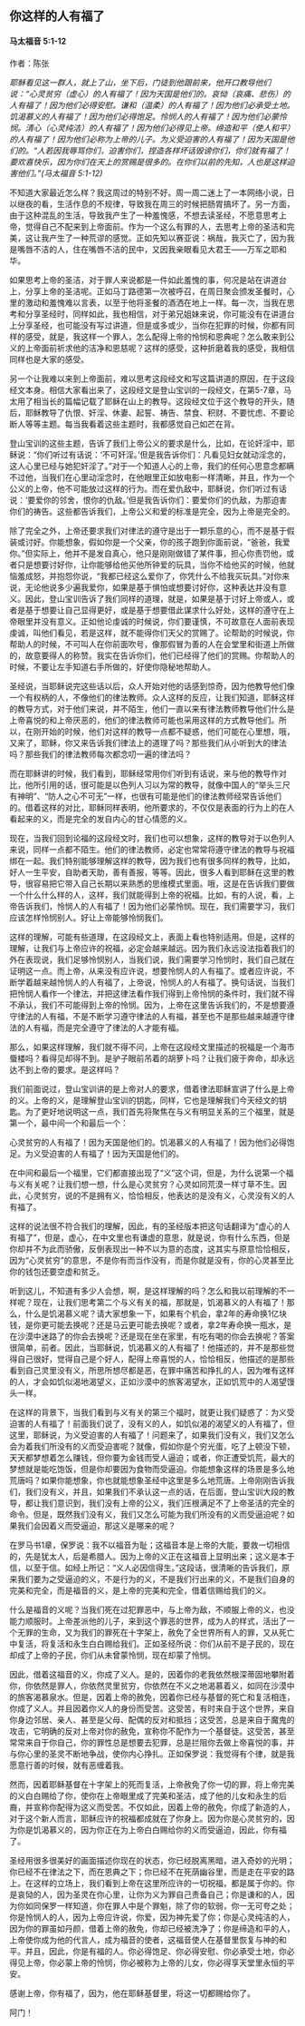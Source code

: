 ﻿## 你这样的人有福了

#### 马太福音 5:1-12

作者：陈张

*耶稣看见这一群人，就上了山，坐下后，门徒到他跟前来，他开口教导他们说：“心灵贫穷（虚心）的人有福了！因为天国是他们的。哀恸（哀痛、悲伤）的人有福了！因为他们必得安慰。谦和（温柔）的人有福了！因为他们必承受土地。饥渴慕义的人有福了！因为他们必得饱足。怜悯人的人有福了！因为他们必蒙怜悯。清心（心灵纯洁）的人有福了！因为他们必得见上帝。缔造和平（使人和平）的人有福了！因为他们必称为上帝的儿子。为义受迫害的人有福了！因为天国是他们的。“人若因我辱骂你们，迫害你们，捏造各样坏话毁谤你们，你们就有福了！要欢喜快乐，因为你们在天上的赏赐是很多的。在你们以前的先知，人也是这样迫害他们。”(马太福音 5:1-12)*

不知道大家最近怎么样？我这周过的特别不好。周一周二迷上了一本网络小说，日以继夜的看，生活作息的不规律，导致我在周三的时候把肠胃搞坏了。另一方面，由于这种混乱的生活，导致我产生了一种羞愧感，不想去读圣经，不愿意思考上帝，觉得自己不配来到上帝面前。作为一个这么有罪的人，去思考上帝的圣洁和完美，这让我产生了一种荒谬的感觉。正如先知以赛亚说：祸哉，我灭亡了，因为我是嘴唇不洁的人，住在嘴唇不洁的民中，又因我亲眼看见大君王——万军之耶和华。

如果思考上帝的圣洁，对于罪人来说都是一件如此羞愧的事，何况是站在讲道台上，分享上帝的圣洁呢。正如马丁路德第一次被呼召，在周日聚会颁发圣餐时，心里的激动和羞愧难以言表，以至于他将圣餐的酒洒在地上一样。每一次，当我在思考和分享圣经时，同样如此，我也相信，对于弟兄姐妹来说，你可能没有在讲道台上分享圣经，也可能没有写过讲道，但是或多或少，当你在犯罪的时候，你都有同样的感受，就是，我这样一个罪人，怎么配得上帝的怜悯和恩典呢？怎么敢来到公义的上帝面前祈求他的洁净和恩慈呢？这样的感受，这种折磨着我的感受，我相信同样也是大家的感受。

另一个让我难以来到上帝面前，难以思考这段经文和写这篇讲道的原因，在于这段经文本身。相信大家看出来了，这段经文是登山宝训的一段经文，在第5-7章，马太用了相当长的篇幅记载了耶稣在山上的教导。这段经文位于这个教导的开头，随后，耶稣教导了仇恨、奸淫、休妻、起誓、祷告、禁食、积财、不要忧虑、不要论断人等等主题。每当我看着这些主题时，我都感觉自己如芒在背。

登山宝训的这些主题，告诉了我们上帝公义的要求是什么，比如，在论奸淫中，耶稣说：“你们听过有话说：‘不可奸淫。’但是我告诉你们：凡看见妇女就动淫念的，这人心里已经与她犯奸淫了。”对于一个知道人心的上帝，我们的任何心思意念都瞒不过他，当我们在心里动淫念时，在他眼里正如放电影一样清晰，并且，作为一个公义的上帝，他不可能放过这样的行为。而在爱仇敌中，耶稣说，你们听过有话说：‘要爱你的邻舍，恨你的仇敌。’但是我告诉你们：要爱你们的仇敌，为那迫害你们的祷告。这些都告诉我们，上帝公义和爱的标准是完全，因为上帝是完全的。

除了完全之外，上帝还要求我们对律法的遵守是出于一颗乐意的心，而不是基于假装或讨好。你能想象，假如你是一个父亲，你的孩子跑到你面前说，“爸爸，我爱你。”但实际上，他并不是发自真心，他只是刚刚做错了某件事，担心你责罚他，或者只是想要讨好你，让你能够给他买他所钟爱的玩具，当你不给他买的时候，他就恼羞成怒，并抱怨你说，“我都已经这么爱你了，你凭什么不给我买玩具。”对你来说，无论他说多少遍我爱你，如果是基于惧怕或想要讨好你，这种表达并没有意义。因此，登山宝训告诉了我们同样的道理，就是，如果是基于讨好上帝或人，或者是基于想要让自己显得更好，或是基于想要借此谋求什么好处，这样的遵守在上帝眼里并没有意义。正如他论虔诚的时候说，你们要谨慎，不可故意在人面前表现虔诚，叫他们看见，若是这样，就不能得你们天父的赏赐了。论帮助的时候说，你帮助人的时候，不可叫人在你前面吹号，像那假冒为善的人在会堂里和街道上所做的，故意要得人的称赞。我实在告诉你们，他们已经得了他们的赏赐。你帮助人的时候，不要让左手知道右手所做的，好使你隐秘地帮助人。

圣经说，当耶稣说完这些话以后，众人开始对他的话感到惊奇，因为他教导他们像一个有权柄的人，不像他们的律法教师。众人这样的反应，让我们知道，耶稣这样的教导方式，对于他们来说，并不陌生，他们一直以来有律法教师教导他们什么是上帝喜悦的和上帝厌恶的，他们的律法教师可能也采用这样的方式教导他们。所以，在刚开始的时候，他们对这样的教导一点都不疑惑，他们可能在心里想，哦，又来了，耶稣，你又来告诉我们律法上的道理了吗？那些我们从小听到大的律法吗？那些我们的律法教师每次都念叨一遍的律法吗？

而在耶稣讲的时候，我们看到，耶稣经常用你们听到有话说，来与他的教导作对比，他所引用的话，很可能是以色列人习以为常的教导，就像中国人的“举头三尺有神明”、“防人之心不可无”一样，也很有可能是他们的律法教师经常告诉他们的。借着这样的对比，耶稣同样表明，他所要求的，不仅仅是表面的行为上的在人看起来的义，而是完全的发自内心的甘心情愿的义。

现在，当我们回到论福的这段经文时，我们也可以想象，这样的教导对于以色列人来说，同样一点都不陌生。他们的律法教师，必定也常常将遵守律法的教导与祝福绑在一起。我们特别能够理解这样的教导，因为我们也有很多同样的教导，比如，好人一生平安，自助者天助，善有善报，等等。因此，很多人看到耶稣在这里的教导，很容易把它带入自己长期以来熟悉的思维模式里面。哦，这是在告诉我们要做一个什么什么样的人，这样，我们就能得到上帝的祝福。比如，有的人说，看，上帝告诉我们，怜悯人的人有福了！因为他们必蒙怜悯。现在，我们需要学习，我们应该怎样怜悯别人。好让上帝能够怜悯我们。

这样的理解，可能有些道理，在这段经文上，表面上看也特别适用。但是，这样的理解，让我们与上帝应许的祝福，必定会越来越远。因为我们永远没法指着我们的外在表现说，我们足够怜悯别人，当我们说，我们需要学习怜悯时，我们自己就在证明这一点。而上帝，从来没有应许说，想要怜悯人的人有福了。或者应许说，不断学着越来越怜悯人的人有福了，上帝说，怜悯人的人有福了。换句话说，当我们把怜悯人看作一个律法，并把这律法看作我们得到上帝怜悯的条件时，我们就不得不承认，我们不可能得到上帝的怜悯。因为，上帝在这里告诉我们的，不是想要遵守律法的人有福，不是不断学习遵守律法的人有福，甚至也不是那些越来越遵守律法的人有福，而是完全遵守了律法的人才能有福。

那么，如果这样理解，我们就不得不问，上帝在这段经文里描述的祝福是一个海市蜃楼吗？看得见却得不到。是驴子眼前吊着的胡萝卜吗？让我们疲于奔命，却永远达不到上帝的要求。是这样吗？

我们前面说过，登山宝训讲的是上帝对人的要求，借着律法耶稣宣讲了什么是上帝的义。上帝的义，是理解登山宝训的钥匙，同样，它也是理解我们今天经文的钥匙。为了更好地说明这一点，我们首先将聚焦在与义有明显关系的三个福里，就是第一个，最中间一个和最后一个：

心灵贫穷的人有福了！因为天国是他们的。饥渴慕义的人有福了！因为他们必得饱足。为义受迫害的人有福了！因为天国是他们的。

在中间和最后一个福里，它们都直接出现了“义”这个词，但是，为什么说第一个福与义有关呢？让我们想一想，什么是心灵贫穷？心灵如同荒漠一样寸草不生。因此，心灵贫穷，说的不是拥有义，恰恰相反，他表达的是没有义，心灵没有义的人有福了。

这样的说法很不符合我们的理解，因此，有的圣经版本把这句话翻译为“虚心的人有福了”，但是，虚心，在中文里也有谦虚的意思，就是说，你有什么东西，但是你却并不为此而骄傲，反倒表现出一种不以为意的态度，这其实与原意恰恰相反，因为“心灵贫穷”的意思，不是你有而当作没有，而是你就是没有，你的心灵甚至比你的钱包还要空虚和贫乏。

听到这儿，不知道有多少人会想，啊，是这样理解的吗？怎么和我以前理解的不一样呢？现在，让我们思考第二个与义有关的福，那就是，饥渴慕义的人有福了！那么，什么是饥渴慕义呢？请大家想象一下，如果有个机会，拿2年的寿命换1亿块钱，是你更可能去换呢？还是马云更可能去换呢？或者，拿2年寿命换一瓶水，是在沙漠中迷路了的你会去换呢？还是现在坐在家里，有吃有喝的你会去换呢？答案很简单，前者。因此，当耶稣说，饥渴慕义的人有福了！他描述的，并不是那些觉得自己很好，觉得自己是个好人，配得上帝喜悦的人，恰恰相反，他描述的是那些看到自己灵里没有义，所思所想尽都是恶，在罪中痛苦和挣扎的人，因为唯有这样的人，才会如饥似渴地渴望义，正如沙漠中的旅客渴望水，正如饥荒中的人渴望馒头一样。

在这样的背景下，当我们看到与义有关的第三个福时，就更让我们疑惑了：为义受迫害的人有福了！前面我们说了，没有义的人，如饥似渴的渴望义的人有福了，但这里，耶稣说，为义受迫害的人有福了！问题来了，如果我们没有义，我们又怎么会为着我们所没有的义而受迫害呢？就像，假如你是个穷光蛋，吃了上顿没下顿，天天都梦想着怎么赚钱，但你要为金钱而受人逼迫；或者，你正遭受饥荒，最大的梦想就是能吃饱饭，但是你却要因为食物而受逼迫。你能想象这样的场景是多么地荒唐吗？如果你能想象，你也就能想象圣经中这里是多么地荒唐。上帝刚刚告诉我们，我们没有义，并且，如果我们不承认这一点的话，在后面，登山宝训大段的教导，都让我们意识到，我们没有上帝的公义，我们压根满足不了上帝圣洁的完全的命令。但是，既然我们没有义，我们又怎么可能为我们所没有的义而受逼迫呢？如果我们会因着义而受逼迫，那这义是哪来的呢？

在罗马书1章，保罗说：我不以福音为耻；这福音本是上帝的大能，要救一切相信的，先是犹太人，后是希腊人。因为上帝的义正在这福音上显明出来；这义是本于信，以至于信。如经上所记：“义人必因信得生。”这段话，很清晰的告诉我们，原来我们要为之受逼迫的义，不是行为的义，不是我们行出来的义，不是我们自身的完美和完全，而是福音的义，是上帝的完美和完全，借着信赐给我们的义。

什么是福音的义呢？当我们死在过犯罪恶中，与上帝为敌，不顺服上帝的义，也没能力顺服时。上帝差派他的儿子，来到这个罪恶的世界，成为人的样式，活出了一个无罪的生命，又为我们的罪死在十字架上，赦免了全世界所有人的罪，又从死亡中复活，将复活和永生白白赐给我们。正如圣经所说：你们从前不是子民的，现在却成了上帝的子民，你们从未曾蒙怜悯，现在却蒙了怜悯。

因此，借着这福音的义，你成了义人。是的，因着你的老我依然根深蒂固地攀附着你，你依然是罪人，你依然灵里贫穷，你依然在不义之地渴慕着义，如同在沙漠中的旅客渴慕泉水。但是，因着上帝的赦免，因着你已经与基督的死亡和复活相连，你成了义人。并且因着你义人的身份而受苦。这受苦，有时来自于这个世界，来自你身边邻居、亲人、甚至是父母、配偶的反对和抵挡；这受苦，总是来自于魔鬼的攻击，它明确的反对上帝对你的赦免，宣称你不配作为一个基督徒。这受苦，甚至常常来自于你自己，你的罪性总是想要去犯罪，总是拦阻你去做上帝喜悦的事，并与你心里的圣灵不断地争战，使你内心挣扎。正如保罗说：我觉得有个律，就是我愿意行善的时候，就有恶缠着我。

然而，因着耶稣基督在十字架上的死而复活，上帝赦免了你一切的罪，将上帝完美的义白白赐给了你，使你在上帝眼里成了完美和圣洁，成了他的儿女和永生的后裔，并宣称你配得为这义而受苦。不仅如此，因着上帝的赦免，你成了新造的人，对于这个新人而言，耶稣应许的祝福都成就在了你身上。因为你是心灵贫穷的，因为你是饥渴慕义的，因为你正在为上帝白白赐给你的义而受逼迫，因此，你有福了。

圣经用很多很美好的画面描述你现在的状态，你已经脱离黑暗，进入奇妙的光明；你已经不在律法之下，而在恩典之下；你已经不在死荫幽谷里，而是走在平安的路上。在这样的立场上，我们看到上帝在这里所应许的一切祝福，都是属于你的。你是哀恸的人，因为圣灵在你心里，让你为义为罪自己责备自己；你是谦和的人，因为你如同保罗一样知道，你在罪人中是个罪魁，除了你的软弱，你一无可夸之处；你是怜悯人的人，因为上帝应许说，你爱，因为神先爱了你；你是心灵纯洁的人，因为你的罪虽如丹颜，借着上帝的赦免，你却已经被洗净了；你是缔造和平的人，上帝使你成为他的代言人，成为福音的使者，这福音使人在基督里恢复与神的和平。并且，因此，你是有福的人。你必得饱足、你必得安慰、你必承受土地，你必得见上帝，你必蒙上帝的怜悯，你必被称为上帝的儿女，你必得享天堂里永恒的平安。

感谢上帝，你有福了，因为，他在耶稣基督里，将这一切都赐给你了。

阿门！

